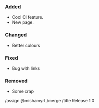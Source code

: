 ### Added

-   Cool CI feature.
-   New page.

### Changed

-   Better colours

### Fixed

-   Bug with links

### Removed

-   Some crap

/assign @mishamyrt
/merge
/title Release 1.0
